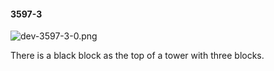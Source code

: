 #### 3597-3
![dev-3597-3-0.png](https://github.com/lil-lab/nlvr/raw/master/nlvr/dev/images/5/dev-3597-3-0.png "dev-3597-3-0.png")

There is a black block as the top of a tower with three blocks.